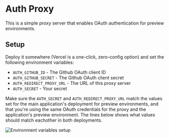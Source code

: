 # Auth Proxy

This is a simple proxy server that enables OAuth authentication for preview environments.

## Setup

Deploy it somewhere (Vercel is a one-click, zero-config option) and set the following environment variables:

- `AUTH_GITHUB_ID` - The Github OAuth client ID
- `AUTH_GITHUB_SECRET` - The Github OAuth client secret
- `AUTH_REDIRECT_PROXY_URL` - The URL of this proxy server
- `AUTH_SECRET` - Your secret

Make sure the `AUTH_SECRET` and `AUTH_REDIRECT_PROXY_URL` match the values set for the main application's deployment for preview environments, and that you're using the same OAuth credentials for the proxy and the application's preview environment. The lines below shows what values should match eachother in both deployments.

![Environment variables setup](https://github.com/t3-oss/create-t3-turbo/assets/51714798/5fadd3f5-f705-459a-82ab-559a3df881d0)
